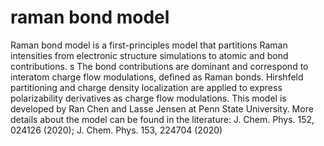 # raman bond model
Raman bond model is a first-principles model that partitions Raman intensities from electronic structure simulations to atomic and bond contributions. s The bond contributions are dominant and correspond to interatom charge flow modulations, defined as Raman bonds. Hirshfeld partitioning and charge density localization are applied to express polarizability derivatives as charge flow modulations. This model is developed by Ran Chen and Lasse Jensen at Penn State University. More details about the model can be found in the literature: J. Chem. Phys. 152, 024126 (2020); J. Chem. Phys. 153, 224704 (2020)
